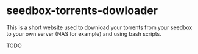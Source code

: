 seedbox-torrents-dowloader
==========================

This is a short website used to download your torrents from your seedbox to your own server (NAS for example) and using bash scripts.

TODO